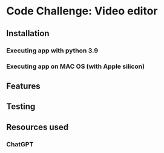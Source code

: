 # Code Challenge: Video editor 

## Installation

### Executing app with python 3.9

### Executing app on MAC OS (with Apple silicon)

## Features

## Testing

## Resources used

### ChatGPT